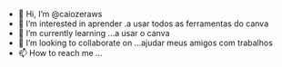 - 👋 Hi, I’m @caiozeraws
- 👀 I’m interested in aprender .a usar todos as ferramentas do canva
- 🌱 I’m currently learning ...a usar o canva
- 💞️ I’m looking to collaborate on ...ajudar meus amigos com trabalhos
- 📫 How to reach me ...

<!---
caiozeraws/caiozeraws is a ✨ special ✨ repository because its `README.md` (this file) appears on your GitHub profile.
You can click the Preview link to take a look at your changes.
--->
